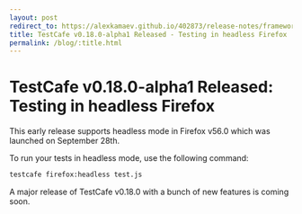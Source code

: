 ```yaml
---
layout: post
redirect_to: https://alexkamaev.github.io/402873/release-notes/framework/2017-9-29-testcafe-v0-18-0-alpha1-released
title: TestCafe v0.18.0-alpha1 Released - Testing in headless Firefox
permalink: /blog/:title.html
---
```

# TestCafe v0.18.0-alpha1 Released: Testing in headless Firefox

This early release supports headless mode in Firefox v56.0 which was launched on September 28th.

<!--more-->

To run your tests in headless mode, use the following command:

```sh
testcafe firefox:headless test.js
```

A major release of TestCafe v0.18.0 with a bunch of new features is coming soon.

